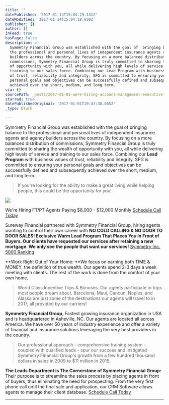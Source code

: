 ```yaml
---
title: ''
datePublished: '2017-01-14T15:04:19.131Z'
dateModified: '2017-01-14T15:04:18.650Z'
publisher: {}
author: []
inFeed: true
hasPage: false
description: >-
  Symmetry Financial Group was established with the goal of  bringing balance to
  the professional and personal lives of independent insurance agents and agency
  builders across the country. By focusing on a more balanced distribution of
  commissions, Symmetry Financial Group is truly committed to sharing the wealth
  of opportunity with you, all while delivering high levels of service and
  training to our sales force. Combining our Lead Program with business values
  of trust, reliability and integrity, SFG is committed to ensuring your
  personal goals and objectives can be successfully defined and subsequently
  achieved over the short, medium, and long term.
via: {}
sourcePath: _posts/2017-01-01-were-hiring-account-management-executive-9-12k-monthly.md
starred: true
datePublishedOriginal: '2017-01-01T19:47:30.085Z'
_type: Blurb

---
```

Symmetry Financial Group was established with the goal of bringing balance to the professional and personal lives of independent insurance agents and agency builders across the country. By focusing on a more balanced distribution of commissions, Symmetry Financial Group is truly committed to sharing the wealth of opportunity with you, all while delivering high levels of service and training to our sales force. Combining our **Lead Program** with business values of trust, reliability and integrity, SFG is committed to ensuring your personal goals and objectives can be successfully defined and subsequently achieved over the short, medium, and long term.

> If you're looking for the ability to make a great living while helping people, this could be the opportunity for you!

![](https://the-grid-user-content.s3-us-west-2.amazonaws.com/118b264a-24d5-41cd-8f7e-286fb5053a27.jpg)

We're Hiring FT/PT Agents Paying $8,000 - $12,000 Monthly
[Schedule Call Today][0]

Sureway Financial partnered with Symmetry Financial Group, hiring agents wanting to control their own career with **NO COLD CALLING & NO DOOR TO DOOR SALES! Exclusive Warm Lead Program That Places You In Front of Buyers. Our clients have requested our services after retaining a new mortgage. We only see the people that want our services!**
[Symmetry Inc. 5000 Ranking][1]

**Work Right Out of Your Home: **We focus on earning both TIME & MONEY, the definition of true wealth. Our agents spend 2-3 days a week meeting with clients. The rest of the work is done from the comfort of your own home.

> World Class Incentive Trips & Bonuses: Our agents participate in trips most people dream about. Barcelona, Maui, Cancun, Naples, and Alaska are just some of the destinations our agents will travel to in 2017, all provided by our carriers!

**Symmetry Financial Group**, Fastest growing insurance organization in USA and is headquartered in Asheville, NC. Our agents are located all across America. We have over 50 years of industry experience and offer a variety of financial and insurance solutions leveraging the very best providers in the country.

> Our professional approach - comprehensive training system - coupled with qualified leads - spur our success and instigated Symmetry Financial Group's growth from a few hundred thousand dollars in sales in 2009 to $11 million in 2015\.

**The Leads Department is The Cornerstone of Symmetry Financial Group:** Their purpose is to streamline the sales process by placing agents in front of buyers, thus eliminating the need for prospecting. From the very first phone call until the final sale and application, our CRM Software allows agents to manage their client database.
[Schedule Call Today][0]

---



[0]: https://calendly.com/surewaytolive
[1]: http://www.inc.com/profile/symmetry-financial-group